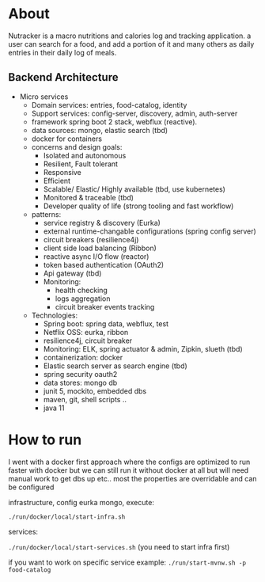 
# About

Nutracker is a macro nutritions and calories log and tracking application.
a user can search for a food, and add a portion of it and many others as daily entries in their daily log of meals.

## Backend Architecture

- Micro services
    - Domain services: entries, food-catalog, identity
    - Support services: config-server, discovery, admin, auth-server
    - framework spring boot 2 stack, webflux (reactive).
    - data sources: mongo, elastic search (tbd)
    - docker for containers
    - concerns and design goals:
        - Isolated and autonomous
        - Resilient, Fault tolerant
        - Responsive
        - Efficient
        - Scalable/ Elastic/ Highly available (tbd, use kubernetes)
        - Monitored & traceable (tbd)
        - Developer quality of life (strong tooling and fast workflow)
    - patterns:
        - service registry & discovery (Eurka)
        - external runtime-changable configurations (spring config server)
        - circuit breakers (resilience4j)
        - client side load balancing (Ribbon)
        - reactive async I/O flow (reactor)
        - token based authentication (OAuth2)
        - Api gateway (tbd)
        - Monitoring:
            - health checking
            - logs aggregation
            - circuit breaker events tracking
    - Technologies:
        - Spring boot: spring data, webflux, test
        - Netflix OSS: eurka, ribbon
        - resilience4j, circuit breaker
        - Monitoring: ELK, spring actuator & admin, Zipkin, slueth (tbd)
        - containerization: docker
        - Elastic search server as search engine (tbd)
        - spring security oauth2
        - data stores: mongo db
        - junit 5, mockito, embedded dbs
        - maven, git, shell scripts ..
        - java 11

# How to run

I went with a docker first approach where the configs are optimized to run faster with docker but
we can still run it without docker at all but will need manual work to get dbs up etc.. most the properties are overridable
and can be configured

infrastructure, config eurka mongo, execute:

```./run/docker/local/start-infra.sh```

services:

```./run/docker/local/start-services.sh```
(you need to start infra first)

if you want to work on specific service
example:
```./run/start-mvnw.sh -p food-catalog```
